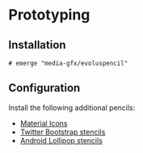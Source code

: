 # Prototyping

## Installation

```ShellSession
# emerge "media-gfx/evoluspencil"
```

## Configuration

Install the following additional pencils:

- [Material Icons](https://github.com/nathanielw/Material-Icons-for-Pencil)
- [Twitter Bootstrap stencils](https://github.com/nathanielw/Bootstrap-Pencil-Stencils)
- [Android Lollipop stencils](https://github.com/nathanielw/Android-Lollipop-Pencil-Stencils)
